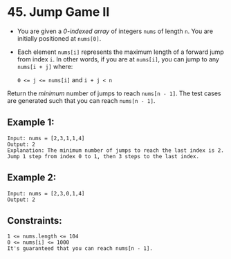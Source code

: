 # 45. Jump Game II
 
- You are given a _0-indexed array_ of integers `nums` of length `n`. You are initially positioned at `nums[0]`.
- Each element `nums[i]` represents the maximum length of a forward jump from index `i`. In other words, if you are at `nums[i]`, you can jump to any `nums[i + j]` where:

    `0 <= j <= nums[i]` and
    `i + j < n`

Return the _minimum_ number of jumps to reach `nums[n - 1]`. The test cases are generated such that you can reach `nums[n - 1]`.



## Example 1:
```
Input: nums = [2,3,1,1,4]
Output: 2
Explanation: The minimum number of jumps to reach the last index is 2. Jump 1 step from index 0 to 1, then 3 steps to the last index.
```

## Example 2:
```
Input: nums = [2,3,0,1,4]
Output: 2
```

## Constraints:

    1 <= nums.length <= 104
    0 <= nums[i] <= 1000
    It's guaranteed that you can reach nums[n - 1].

